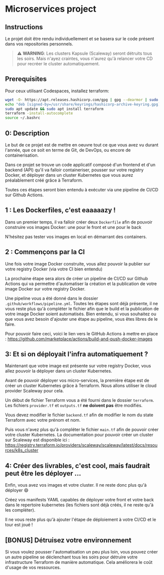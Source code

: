 # Microservices project

## Instructions
Le projet doit être rendu individuellement et se basera sur le code présent dans vos repositories personnels.

> ⚠️  **WARNING**: Les clusters Kapsule (Scaleway) seront détruits tous les soirs. Mais n'ayez craintes, vous n'aurez qu'à relancer votre CD pour recréer le cluster automatiquement.

## Prerequisites
Pour ceux utilisant Codespaces, installez terraform: 
```bash
wget -O- https://apt.releases.hashicorp.com/gpg | gpg --dearmor | sudo tee /usr/share/keyrings/hashicorp-archive-keyring.gpg
echo "deb [signed-by=/usr/share/keyrings/hashicorp-archive-keyring.gpg] https://apt.releases.hashicorp.com $(lsb_release -cs) main" | sudo tee /etc/apt/sources.list.d/hashicorp.list
sudo apt update && sudo apt install terraform
terraform -install-autocomplete
source ~/.bashrc
```

## 0: Description
Le but de ce projet est de mettre en oeuvre tout ce que vous avez vu durant l'année, que ce soit en terme de Git, de DevOps, ou encore de containerisation.

Dans ce projet se trouve un code applicatif composé d'un frontend et d'un backend (API) qu'il va falloir containeriser, pousser sur votre registry Docker, et déployer dans un cluster Kubernetes que vous aurez préalablement créé grâce à Terraform.

Toutes ces étapes seront bien entendu à exécuter via une pipeline de CI/CD sur Github Actions.

## 1 : Les Dockerfiles, c'est eaaaaazy !
Dans un premier temps, il va falloir créer deux `Dockerfile` afin de pouvoir construire vos images Docker: une pour le front et une pour le back

N'hésitez pas tester vos images en local en démarrant des containers.

## 2 : Commençons par la CI

Une fois votre image Docker construite, vous allez pouvoir la publier sur votre registry Docker (via votre CI bien entendu)

La prochaine étape sera alors de créer un pipeline de CI/CD sur Github Actions qui va permettre d'automatiser la création et la publication de votre image Docker sur votre registry Docker.

Une pipeline vous a été donné dans le dossier `.github/workflows/pipeline.yml`. Toutes les étapes sont déjà présente, il ne vous reste plus qu'à compléter le fichier afin que le build et la publication de votre image Docker soient automatisés. Bien entendu, si vous souhaitez ou que vous avez besoin d'ajouter une étape au pipeline, vous êtes libres de le faire.

Pour pouvoir faire ceci, voici le lien vers le GitHub Actions à mettre en place : https://github.com/marketplace/actions/build-and-push-docker-images

## 3: Et si on déployait l'infra automatiquement ?

Maintenant que votre image est présente sur votre registry Docker, vous allez pouvoir la déployer dans un cluster Kubernetes.

Avant de pouvoir déployer vos micro-services, la première étape est de créer un cluster Kubernetes grâce à Terraform. Nous allons utiliser le cloud provider Scaleway pour cela.

Un début de fichier Terraform vous a été fourni dans le dossier `terraform`. Les fichiers `provider.tf` et `outputs.tf` **ne doivent pas** être modifiés.

Vous devez modifier le fichier `backend.tf` afin de modifier le nom du state Terraform avec votre prénom et nom.

Puis vous n'avez plus qu'à compléter le fichier `main.tf` afin de pouvoir créer votre cluster Kubernetes. La documentation pour pouvoir créer un cluster sur Scaleway est disponible ici : https://registry.terraform.io/providers/scaleway/scaleway/latest/docs/resources/k8s_cluster

## 4: Créer des livrables, c'est cool, mais faudrait peut être les déployer ...

Enfin, vous avez vos images et votre cluster. Il ne reste donc plus qu'à déployer :smile: 

Créez vos manifests YAML capables de déployer votre front et votre back dans le repertoire kubernetes (les fichiers sont déjà créés, il ne reste qu'à les compléter).

Il ne vous reste plus qu'à ajouter l'étape de déploiement à votre CI/CD et le tour est joué !

## [BONUS] Détruisez votre environnement
Si vous voulez pousser l'automatisation un peu plus loin, vous pouvez créer un autre pipeline se déclenchant tous les soirs pour détruire votre infrastructure Terraform de manière automatique. Cela améliorera le coût d'usage de vos ressources.
